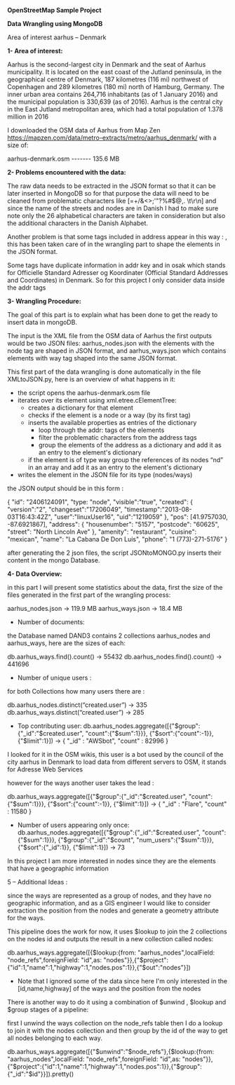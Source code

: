 **OpenStreetMap Sample Project**

**Data Wrangling using MongoDB**

Area of interest aarhus – Denmark

**1- Area of interest:**

Aarhus is the second-largest city in Denmark and the seat of Aarhus municipality. It is located on the east coast of the Jutland peninsula, in the geographical centre of Denmark, 187 kilometres (116 mi) northwest of Copenhagen and 289 kilometres (180 mi) north of Hamburg, Germany. The inner urban area contains 264,716 inhabitants (as of 1 January 2016) and the municipal population is 330,639 (as of 2016). Aarhus is the central city in the East Jutland metropolitan area, which had a total population of 1.378 million in 2016


I downloaded the OSM data of Aarhus from Map Zen https://mapzen.com/data/metro-extracts/metro/aarhus_denmark/ with a size of:

aarhus-denmark.osm   ------- 135.6 MB

**2- Problems encountered with the data:**

The raw data needs to be extracted in the JSON format so that it can be later inserted in MongoDB so for that purpose the data will need to be cleaned from problematic characters like [=+/&<>;'"?%#$@\,\. \t\r\n] and since the name of the streets and nodes are in Danish I had to make sure note only the 26 alphabetical characters are taken in consideration but also the additional characters in the Danish Alphabet.

Another problem is that some tags included in address appear in this way : <tag k="addr:street" v="Bjørnholt"/> , this has been taken care of in the wrangling part to shape the elements in the JSON format.

Some tags have duplicate information in addr key and in osak which stands for Officielle Standard Adresser og Koordinater (Official Standard Addresses and Coordinates) in Denmark. So for this project I only consider data inside the addr tags

**3- Wrangling Procedure:**

The goal of this part is to explain what has been done to get the ready to insert data in mongoDB.

The input is the XML file from the OSM data of Aarhus the first outputs would be two JSON files:
aarhus_nodes.json with the elements with the node tag are shaped in JSON format, and aarhus_ways.json which contains elements with way tag shaped into the same JSON format.

This first part of the data wrangling is done automatically in the file XMLtoJSON.py, here is an overview of what happens in it:

- the script opens the aarhus-denmark.osm file
- iterates over its element using  xml.etree.cElementTree:
	- creates a dictionary for that element
	- checks if the element is a node or a way (by its first tag)
	-  inserts the available properties as entries of the dictionary
		- loop through the addr: tags of the elements
		- filter the problematic characters from the address tags
		- group the elements of the address as a dictionary and add it as an entry to the element's dictionary
	- if the element is of type way group the references of its nodes “nd” in an array and add it as an entry to the element's dictionary
- writes the element in the JSON file for its type (nodes/ways)

the JSON output should be in this form :

{
"id": "2406124091",
"type: "node",
"visible":"true",
"created": {
          "version":"2",
          "changeset":"17206049",
          "timestamp":"2013-08-03T16:43:42Z",
          "user":"linuxUser16",
          "uid":"1219059"
        },
"pos": [41.9757030, -87.6921867],
"address": {
          "housenumber": "5157",
          "postcode": "60625",
          "street": "North Lincoln Ave"
        },
"amenity": "restaurant",
"cuisine": "mexican",
"name": "La Cabana De Don Luis",
"phone": "1 (773)-271-5176"
}

after generating the 2 json files, the script JSONtoMONGO.py inserts their content in the mongo Database.

**4- Data Overview:**

in this part I will present some statistics about the data, first the size of the files generated in the first part of the wrangling process:

aarhus_nodes.json → 119.9 MB
aarhus_ways.json → 18.4 MB

* Number of documents:
 
the Database named DAND3 contains 2 collections aarhus_nodes and aarhus_ways, here are the sizes of each:

db.aarhus_ways.find().count() → 55432
db.aarhus_nodes.find().count() → 441696

* Number of unique users :

for both Collections how many users there are :

db.aarhus_nodes.distinct(“created.user”) → 335
db.aarhus_ways.distinct(“created.user”) → 285

* Top contributing user:
db.aarhus_nodes.aggregate([{"$group":{"_id":"$created.user", "count":{"$sum":1}}}, {"$sort":{"count":-1}}, {"$limit":1}]) → { "_id" : "AWSbot", "count" : 82996 }

I looked for it in the OSM wikis, this user is a bot used by the council of the city aarhus in Denmark to load data from different servers to OSM, it stands for Adresse Web Services

however for the ways another user takes the lead :

db.aarhus_ways.aggregate([{"$group":{"_id":"$created.user", "count":{"$sum":1}}}, {"$sort":{"count":-1}}, {"$limit":1}]) → { "_id" : "Flare", "count" : 11580 }

* Number of users appearing only once:
db.aarhus_nodes.aggregate([{"$group":{"_id":"$created.user", "count":{"$sum":1}}}, {"$group":{"_id":"$count", "num_users":{"$sum":1}}}, {"$sort":{"_id":1}}, {"$limit":1}]) → 73

In this project I am more interested in nodes since they are the elements that have a geographic information

5 – Additional Ideas :

since the ways are represented as a group of nodes, and they have no geographic information, and as a GIS engineer I would like to consider extraction the position from the nodes and generate a geometry attribute for the ways.

This pipeline does the work for now, it uses $lookup to join the 2 collections on the nodes id and outputs the result in a  new collection called nodes:

db.aarhus_ways.aggregate([{$lookup:{from: "aarhus_nodes",localField: "node_refs",foreignField: "id",as: "nodes"}},{"$project":{"id":1,"name":1,"highway":1,"nodes.pos":1}},{"$out":"nodes"}])

* Note that I ignored some of the data since here I'm only interested in the [id,name,highway] of the ways and the position from the nodes

There is another way to do it using a combination of $unwind , $lookup and $group stages of a pipeline:

first I unwind the ways collection on the node_refs table then I do a lookup to join it with the nodes collection and then group by the id of the way to get all nodes belonging to each way.

db.aarhus_ways.aggregate([{"$unwind":"$node_refs"},{$lookup:{from: "aarhus_nodes",localField: "node_refs",foreignField: "id",as: "nodes"}},{"$project":{"id":1,"name":1,"highway":1,"nodes.pos":1}},{"$group":{"_id":"$id"}}]).pretty()